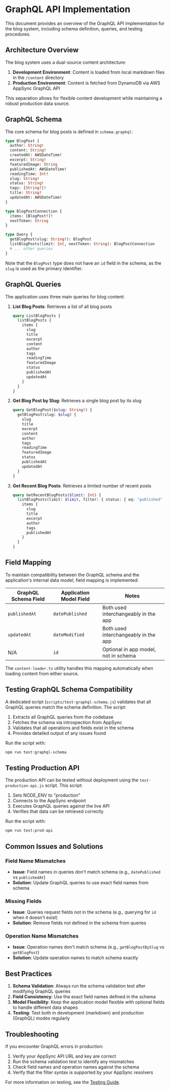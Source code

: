 # GraphQL API Implementation

This document provides an overview of the GraphQL API implementation for the blog system, including schema definition, queries, and testing procedures.

## Architecture Overview

The blog system uses a dual-source content architecture:

1. **Development Environment**: Content is loaded from local markdown files in the `/content` directory
2. **Production Environment**: Content is fetched from DynamoDB via AWS AppSync GraphQL API

This separation allows for flexible content development while maintaining a robust production data source.

## GraphQL Schema

The core schema for blog posts is defined in `schema.graphql`:

```graphql
type BlogPost {
  author: String!
  content: String!
  createdAt: AWSDateTime!
  excerpt: String!
  featuredImage: String
  publishedAt: AWSDateTime!
  readingTime: Int!
  slug: String!
  status: String!
  tags: [String!]!
  title: String!
  updatedAt: AWSDateTime!
}

type BlogPostConnection {
  items: [BlogPost!]!
  nextToken: String
}

type Query {
  getBlogPost(slug: String!): BlogPost
  listBlogPosts(limit: Int, nextToken: String): BlogPostConnection
  # ... other queries
}
```

Note that the `BlogPost` type does not have an `id` field in the schema, as the `slug` is used as the primary identifier.

## GraphQL Queries

The application uses three main queries for blog content:

1. **List Blog Posts**: Retrieves a list of all blog posts

   ```graphql
   query ListBlogPosts {
     listBlogPosts {
       items {
         slug
         title
         excerpt
         content
         author
         tags
         readingTime
         featuredImage
         status
         publishedAt
         updatedAt
       }
     }
   }
   ```

2. **Get Blog Post by Slug**: Retrieves a single blog post by its slug

   ```graphql
   query GetBlogPost($slug: String!) {
     getBlogPost(slug: $slug) {
       slug
       title
       excerpt
       content
       author
       tags
       readingTime
       featuredImage
       status
       publishedAt
       updatedAt
     }
   }
   ```

3. **Get Recent Blog Posts**: Retrieves a limited number of recent posts
   ```graphql
   query GetRecentBlogPosts($limit: Int) {
     listBlogPosts(limit: $limit, filter: { status: { eq: "published" } }) {
       items {
         slug
         title
         excerpt
         author
         tags
         publishedAt
       }
     }
   }
   ```

## Field Mapping

To maintain compatibility between the GraphQL schema and the application's internal data model, field mapping is implemented:

| GraphQL Schema Field | Application Model Field | Notes                                |
| -------------------- | ----------------------- | ------------------------------------ |
| `publishedAt`        | `datePublished`         | Both used interchangeably in the app |
| `updatedAt`          | `dateModified`          | Both used interchangeably in the app |
| N/A                  | `id`                    | Optional in app model, not in schema |

The `content-loader.ts` utility handles this mapping automatically when loading content from either source.

## Testing GraphQL Schema Compatibility

A dedicated script (`scripts/test-graphql-schema.js`) validates that all GraphQL queries match the schema definition. The script:

1. Extracts all GraphQL queries from the codebase
2. Fetches the schema via introspection from AppSync
3. Validates that all operations and fields exist in the schema
4. Provides detailed output of any issues found

Run the script with:

```bash
npm run test:graphql-schema
```

## Testing Production API

The production API can be tested without deployment using the `test-production-api.js` script. This script:

1. Sets NODE_ENV to "production"
2. Connects to the AppSync endpoint
3. Executes GraphQL queries against the live API
4. Verifies that data can be retrieved correctly

Run the script with:

```bash
npm run test:prod-api
```

## Common Issues and Solutions

### Field Name Mismatches

- **Issue**: Field names in queries don't match schema (e.g., `datePublished` vs `publishedAt`)
- **Solution**: Update GraphQL queries to use exact field names from schema

### Missing Fields

- **Issue**: Queries request fields not in the schema (e.g., querying for `id` when it doesn't exist)
- **Solution**: Remove fields not defined in the schema from queries

### Operation Name Mismatches

- **Issue**: Operation names don't match schema (e.g., `getBlogPostBySlug` vs `getBlogPost`)
- **Solution**: Update operation names to match schema exactly

## Best Practices

1. **Schema Validation**: Always run the schema validation test after modifying GraphQL queries
2. **Field Consistency**: Use the exact field names defined in the schema
3. **Model Flexibility**: Keep the application model flexible with optional fields to handle different data shapes
4. **Testing**: Test both in development (markdown) and production (GraphQL) modes regularly

## Troubleshooting

If you encounter GraphQL errors in production:

1. Verify your AppSync API URL and key are correct
2. Run the schema validation test to identify any mismatches
3. Check field names and operation names against the schema
4. Verify that the filter syntax is supported by your AppSync resolvers

For more information on testing, see the [Testing Guide](TESTING.md).
